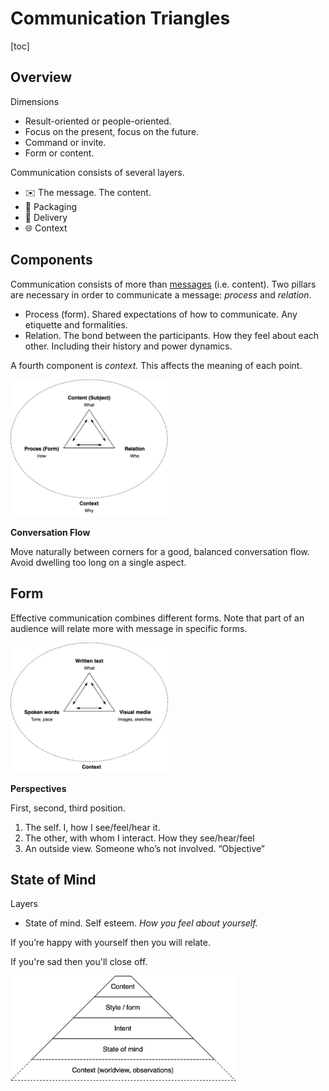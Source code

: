 # Communication Triangles

[toc]

## Overview

Dimensions

- Result-oriented or people-oriented.
- Focus on the present, focus on the future.
- Command or invite.
- Form or content.



Communication consists of several layers.

- ✉️ The message. The content.
- 🎁 Packaging
- 🚚 Delivery
- 🌐 Context



## Components

Communication consists of more than [messages](messaging.md) (i.e. content). Two pillars are necessary in order to communicate a message: *process* and *relation*.

- Process (form). Shared expectations of how to communicate. Any etiquette and formalities.
- Relation. The bond between the participants. How they feel about each other. Including their history and power dynamics.

A fourth component is *context*. This affects the meaning of each point.

<img src="../img/communication-triangle.png" alt="communication-triangle" style="width:50%;" />

**Conversation Flow**

Move naturally between corners for a good, balanced conversation flow. Avoid dwelling too long on a single aspect.



## Form

Effective communication combines different forms. Note that part of an audience will relate more with message in specific forms.

<img src="../img/communication-forms-triangle.png" alt="communication-forms-triangle" style="width:50%;" />



**Perspectives**

First, second, third position.

1. The self. I, how I see/feel/hear it.
2. The other, with whom I interact.  How they see/hear/feel
3. An outside view. Someone who’s not involved. “Objective”



## State of Mind

Layers

- State of  mind. Self esteem. *How you feel about yourself.*



If you’re happy with yourself then you will relate.

If you're sad then you'll close off.



<img src="../img/pyramid-intent-style-content.png" alt="pyramid-intent-style-content" style="height:12em;" />
